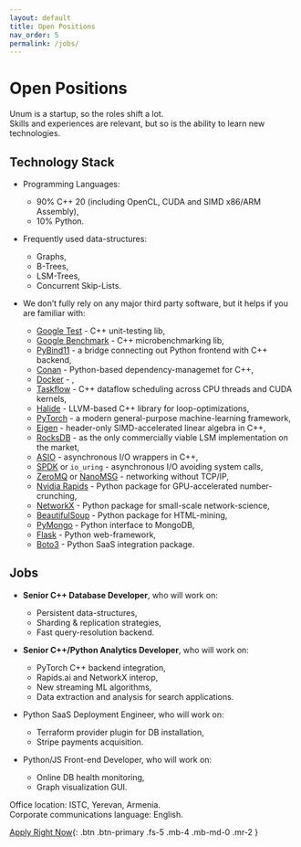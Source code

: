 ```yaml
---
layout: default
title: Open Positions
nav_order: 5
permalink: /jobs/
---
```


# Open Positions

Unum is a startup, so the roles shift a lot.<br/>
Skills and experiences are relevant, but so is the ability to learn new technologies.

## Technology Stack

* Programming Languages:
  * 90% C++ 20 (including OpenCL, CUDA and SIMD x86/ARM Assembly),
  * 10% Python.

* Frequently used data-structures:
  * Graphs,
  * B-Trees,
  * LSM-Trees,
  * Concurrent Skip-Lists.

* We don’t fully rely on any major third party software, but it helps if you are familiar with:
  * [Google Test](https://github.com/google/googletest) - C++ unit-testing lib,
  * [Google Benchmark](https://github.com/google/benchmark) - C++ microbenchmarking lib,
  * [PyBind11](https://pybind11.readthedocs.io/en/stable/) - a bridge connecting out Python frontend with C++ backend,
  * [Conan]() - Python-based dependency-managemet for C++,
  * [Docker]() - ,
  * [Taskflow](https://taskflow.github.io) - C++ dataflow scheduling across CPU threads and CUDA kernels,
  * [Halide](https://halide-lang.org) - LLVM-based C++ library for loop-optimizations,
  * [PyTorch](https://pytorch.org) - a modern general-purpose machine-learning framework,
  * [Eigen](https://eigen.tuxfamily.org) - header-only SIMD-accelerated linear algebra in C++,
  * [RocksDB](https://rocksdb.org) - as the only commercially viable LSM implementation on the market,
  * [ASIO](https://think-async.com/Asio/) - asynchronous I/O wrappers in C++,
  * [SPDK](https://spdk.io) or `io_uring` - asynchronous I/O avoiding system calls,
  * [ZeroMQ](https://zeromq.org) or [NanoMSG](https://nanomsg.org) - networking without TCP/IP,
  * [Nvidia Rapids](https://rapids.ai) - Python package for GPU-accelerated number-crunching,
  * [NetworkX](https://networkx.org) - Python package for small-scale network-science,
  * [BeautifulSoup](https://www.crummy.com/software/BeautifulSoup/bs4/doc/) - Python package for HTML-mining,
  * [PyMongo](https://pymongo.readthedocs.io/en/stable/) - Python interface to MongoDB,
  * [Flask](https://flask.palletsprojects.com/en/1.1.x/) - Python web-framework,
  * [Boto3](https://boto3.amazonaws.com/v1/documentation/api/latest/index.html) - Python SaaS integration package.

## Jobs

* **Senior C++ Database Developer**, who will work on:
  * Persistent data-structures,
  * Sharding & replication strategies,
  * Fast query-resolution backend.

* **Senior C++/Python Analytics Developer**, who will work on:
  * PyTorch C++ backend integration,
  * Rapids.ai and NetworkX interop,
  * New streaming ML algorithms,
  * Data extraction and analysis for search applications.

* Python SaaS Deployment Engineer, who will work on:
  * Terraform provider plugin for DB installation,
  * Stripe payments acquisition.
  
* Python/JS Front-end Developer, who will work on:
  * Online DB health monitoring,
  * Graph visualization GUI.

Office location: ISTC, Yerevan, Armenia.<br/>
Corporate communications language: English.

[Apply Right Now](mailto:a@unum.am){: .btn .btn-primary .fs-5 .mb-4 .mb-md-0 .mr-2 }

